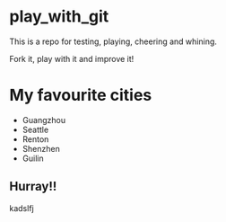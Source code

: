 # play_with_git

This is a repo for testing, playing, cheering and whining.

Fork it, play with it and improve it!

# My favourite cities
- Guangzhou
- Seattle
- Renton
- Shenzhen
- Guilin

## Hurray!!
kadslfj
